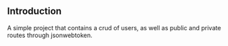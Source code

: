 ## Introduction

A simple project that contains a crud of users, as well as public and private routes through jsonwebtoken.
